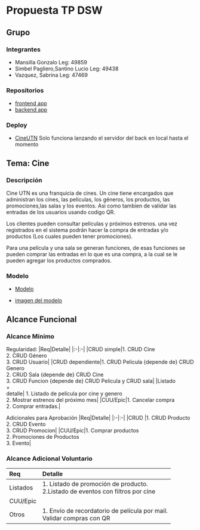 # Propuesta TP DSW

## Grupo
### Integrantes
* Mansilla Gonzalo Leg: 49859
* Simbel Pagliero,Santino Lucio Leg: 49438
* Vazquez, Sabrina Leg: 47469 


### Repositorios
* [frontend app](https://github.com/gonza2nm/cineUTN-frontend)
* [backend app](https://github.com/gonza2nm/cineUTN-backend)
### Deploy
* [CineUTN](https://cineutn.vercel.app/)
Solo funciona lanzando el servidor del back en local hasta el momento
## Tema: Cine
### Descripción
Cine UTN es una franquicia de cines.
Un cine tiene encargados que administran los cines, las películas, los géneros, los productos, las promociones,las salas y los eventos. Asi como tambien de validar las entradas de los usuarios usando codigo QR.

Los clientes pueden consultar películas y próximos estrenos. una vez registrados en el sistema podrán hacer la compra de entradas y/o productos (Los cuales pueden tener promociones). 

Para una película y una sala se generan funciones, de esas funciones se pueden comprar las entradas en lo que es una compra, a la cual se le pueden agregar los productos comprados.


### Modelo
* [Modelo](https://drive.google.com/file/d/11WrESic0HIv2KUoiPSt1pC8J9RV4a3Y3/view?usp=sharing
)
  
* [imagen del modelo](https://drive.google.com/file/d/1eIVTMa1BZejPq6ZIsRK5IbygJdyH3Go3/view?usp=drive_link
)

## Alcance Funcional 

### Alcance Mínimo

Regularidad:
|Req|Detalle|
|:-|:-|
|CRUD simple|1. CRUD Cine<br>2. CRUD Género<br>3. CRUD Usuario|
|CRUD dependiente|1. CRUD Pelicula {depende de} CRUD Genero<br>2. CRUD Sala {depende de} CRUD Cine<br>3. CRUD Funcion {depende de} CRUD Pelicula y CRUD sala| 
|Listado<br>+<br>detalle| 1. Listado de película por cine y genero<br> 2. Mostrar estrenos del próximo mes|
|CUU/Epic|1. Cancelar compra <br>2. Comprar entradas.|

Adicionales para Aprobación
|Req|Detalle|
|:-|:-|
|CRUD |1. CRUD Producto<br>2. CRUD Evento<br>3. CRUD Promocion|
|CUU/Epic|1. Comprar productos <br>2. Promociones de Productos<br>3. Evento|

### Alcance Adicional Voluntario

|Req|Detalle|
|:-|:-|
|Listados |1. Listado de promoción de producto.<br>2.Listado de eventos con filtros por cine|
|CUU/Epic||
|Otros|1. Envío de recordatorio de película por mail.<br> Validar compras con QR|

